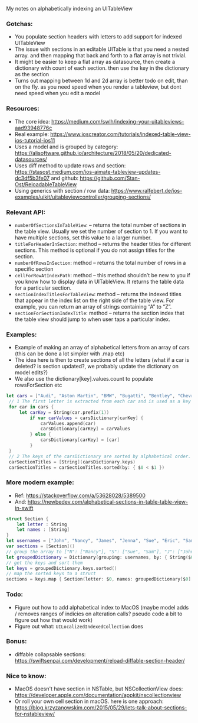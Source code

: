 My notes on alphabetically indexing an UITableView <!--more-->

### Gotchas:
- You populate section headers with letters to add support for indexed UITableView
- The issue with sections in an editable UITable is that you need a nested array. and then mapping that back and forth to a flat array is not trivial.
- It might be easier to keep a flat array as datasource, then create a dictionary with count of each section. then use the key in the dictionary as the section
- Turns out mapping between 1d and 2d array is better todo on edit, than on the fly. as you need speed when you render a tableview, but dont need speed when you edit a model

### Resources:
- The core idea: https://medium.com/swlh/indexing-your-uitableviews-aad93948776c
- Real example: https://www.ioscreator.com/tutorials/indexed-table-view-ios-tutorial-ios11
- Uses a model and is grouped by category: https://alisoftware.github.io/architecture/2018/05/20/dedicated-datasources/
- Uses diff method to update rows and section: https://stasost.medium.com/ios-aimate-tableview-updates-dc3df5b3fe07 and github: https://github.com/Stan-Ost/ReloadableTableView
- Using generics with section / row data: https://www.ralfebert.de/ios-examples/uikit/uitableviewcontroller/grouping-sections/

### Relevant API:
- `numberOfSectionsInTableView`: – returns the total number of sections in the table view. Usually we set the number of section to 1. If you want to have multiple sections, set this value to a larger number.
- `titleForHeaderInSection`: method – returns the header titles for different sections. This method is optional if you do not assign titles for the section.
- `numberOfRowsInSection`: method – returns the total number of rows in a specific section
- `cellForRowAtIndexPath`: method – this method shouldn’t be new to you if you know how to display data in UITableView. It returns the table data for a particular section.
- `sectionIndexTitlesForTableView`: method – returns the indexed titles that appear in the index list on the right side of the table view. For example, you can return an array of strings containing “A” to “Z”.
- `sectionForSectionIndexTitle`: method – returns the section index that the table view should jump to when user taps a particular index.

### Examples:
- Example of making an array of alphabetical letters from an array of cars (this can be done a lot simpler with .map etc)
- The idea here is then to create sections of all the letters (what if a car is deleted? is section updated?, we probably update the dictionary on model edits?)
- We also use the dictionary[key].values.count to populate rowsForSection etc

```swift
let cars = ["Audi", "Aston Martin", "BMW", "Bugatti", "Bentley", "Chevrolet", "Cadillac", "Dodge", "Ferrari", "Ford","Honda","Jaguar","Lamborghini","Mercedes", "Mazda","Nissan","Porsche","Rolls Royce","Toyota","Volkswagen"]
 // 1 The first letter is extracted from each car and is used as a key of the carsDictionary. With this key a new array of cars is created, or when the key exists the car item is appended to the array.
 for car in cars {
     let carKey = String(car.prefix(1))
         if var carValues = carsDictionary[carKey] {
             carValues.append(car)
             carsDictionary[carKey] = carValues
         } else {
             carsDictionary[carKey] = [car]
         }
 }
 // 2 The keys of the carsDictionary are sorted by alphabetical order.
 carSectionTitles = [String](carsDictionary.keys)
 carSectionTitles = carSectionTitles.sorted(by: { $0 < $1 })
```

### More modern example:
- Ref: https://stackoverflow.com/a/53628028/5389500
- And: https://newbedev.com/alphabetical-sections-in-table-table-view-in-swift
```swift
struct Section {
    let letter : String
    let names : [String]
}
let usernames = ["John", "Nancy", "James", "Jenna", "Sue", "Eric", "Sam"]
var sections = [Section]()
// group the array to ["N": ["Nancy"], "S": ["Sue", "Sam"], "J": ["John", "James", "Jenna"], "E": ["Eric"]]
let groupedDictionary = Dictionary(grouping: usernames, by: { String($0.prefix(1)) })
// get the keys and sort them
let keys = groupedDictionary.keys.sorted()
// map the sorted keys to a struct
sections = keys.map { Section(letter: $0, names: groupedDictionary[$0]!.sorted()) }
```

### Todo:
- Figure out how to add alphabetical index to MacOS (maybe model adds / removes ranges of indicies on alteration calls? pseudo code a bit to figure out how that would work)
- Figure out what: `UILocalizedIndexedCollection` does

### Bonus:
- diffable collapsable sections: https://swiftsenpai.com/development/reload-diffable-section-header/

### Nice to know:
- MacOS doesn't have section in NSTable, but NSCollectionView does: https://developer.apple.com/documentation/appkit/nscollectionview
- Or roll your own cell section in macOS. here is one approach: https://blog.krzyzanowskim.com/2015/05/29/lets-talk-about-sections-for-nstableview/
